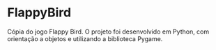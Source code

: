# FlappyBird
Cópia do jogo Flappy Bird. O projeto foi desenvolvido em Python, com orientação a objetos e utilizando a biblioteca Pygame.
